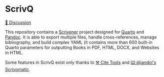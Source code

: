 # ScrivQ

[💬 Discussion](https://forum.literatureandlatte.com/t/template-to-export-multiple-files-control-quarto-manage-bibliography-and-easily-create-cross-references/134755)

This repository contains a [Scrivener](https://www.literatureandlatte.com/scrivener/overview) project designed for [Quarto](https://quarto.org) and [Pandoc](https://pandoc.org/MANUAL.html). It is able to export multiple files, handle cross-references, manage bibliography, and build complex YAML (it contains more than 600 built-in Quarto parameters for outputting Books in PDF, HTML, DOCX, and Websites in HTML.

Some features in ScrivQ exist only thanks to [⚒️ Cite Tools](https://bcdavasconcelos.github.io/citetools/) and [⌨️ @iandol's Scrivomatic](https://github.com/iandol/scrivomatic).
